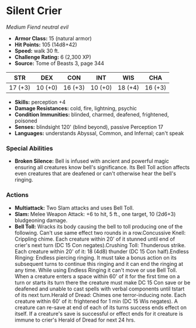 # Silent Crier

*Medium* *Fiend* *neutral evil*

- **Armor Class:** 15 (natural armor)
- **Hit Points:** 105 (14d8+42)
- **Speed:** walk 30 ft.
- **Challenge Rating:** 6 (2,300 XP)
- **Source:** Tome of Beasts 3, page 344

| STR | DEX | CON | INT | WIS | CHA |
| --- | --- | --- | --- | --- | --- |
| 17 (+3) | 10 (+0) | 16 (+3) | 10 (+0) | 18 (+4) | 16 (+3) |

- **Skills:** perception +4
- **Damage Resistances:** cold, fire, lightning, psychic
- **Condition Immunities:** blinded, charmed, deafened, frightened, poisoned
- **Senses:** blindsight 120' (blind beyond), passive Perception 17
- **Languages:** understands Abyssal, Common, and Infernal; can't speak

### Special Abilities

- **Broken Silence:** Bell is infused with ancient and powerful magic ensuring all creatures know bell's significance. Its Bell Toll action affects even creatures that are deafened or can't otherwise hear the bell's ringing.

### Actions

- **Multiattack:** Two Slam attacks and uses Bell Toll.
- **Slam:** Melee Weapon Attack: +6 to hit, 5 ft., one target, 10 (2d6+3) bludgeoning damage.
- **Bell Toll:** Wracks its body causing the bell to toll producing one of the following. Can't use same effect two rounds in a row.Concussive Knell: Crippling chime. Each creature within 20' of it stunned until end of crier's next turn (DC 15 Con negates).Crushing Toll: Thunderous strike. Each creature within 20' of it: 18 (4d8) thunder (DC 15 Con half).Endless Ringing: Endless piercing ringing. It must take a bonus action on its subsequent turns to continue this ringing and it can end the ringing at any time. While using Endless Ringing it can't move or use Bell Toll. When a creature enters a space within 60' of it for the first time on a turn or starts its turn there the creature must make DC 15 Con save or be deafened and unable to cast spells with verbal components until tstart of its next turn.Herald of Dread: Chimes one terror-inducing note. Each creature within 60' of it: frightened for 1 min (DC 15 Wis negates). A creature can re-save at end of each of its turns success ends effect on itself. If a creature's save is successful or effect ends for it creature is immune to crier's Herald of Dread for next 24 hrs.


